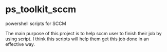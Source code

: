 # ps_toolkit_sccm
powershell scripts for SCCM

The main purpose of this project is to help sccm user to finish their job by using script. I think this scripts will help them get this job done in an effective way. 
